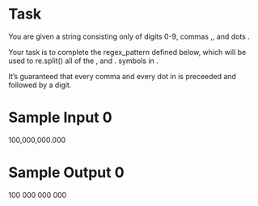 # Task
You are given a string  consisting only of digits 0-9, commas ,, and dots .

Your task is to complete the regex_pattern defined below, which will be used to re.split() all of the , and . symbols in .

It’s guaranteed that every comma and every dot in  is preceeded and followed by a digit.

# Sample Input 0

100,000,000.000

# Sample Output 0

100
000
000
000
